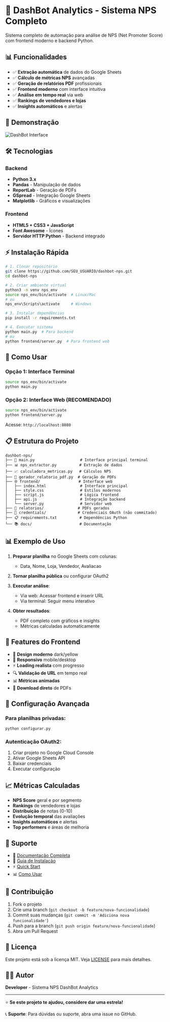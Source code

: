 # 🚀 DashBot Analytics - Sistema NPS Completo

Sistema completo de automação para análise de NPS (Net Promoter Score) com frontend moderno e backend Python.

## 📊 **Funcionalidades**

- ✅ **Extração automática** de dados do Google Sheets
- ✅ **Cálculo de métricas NPS** avançadas
- ✅ **Geração de relatórios PDF** profissionais
- ✅ **Frontend moderno** com interface intuitiva
- ✅ **Análise em tempo real** via web
- ✅ **Rankings de vendedores e lojas**
- ✅ **Insights automáticos** e alertas

## 🎯 **Demonstração**

![DashBot Interface](https://via.placeholder.com/800x400/0f0f0f/FBBF24?text=DashBot+Analytics+Interface)

## 🛠️ **Tecnologias**

### Backend
- **Python 3.x**
- **Pandas** - Manipulação de dados
- **ReportLab** - Geração de PDFs
- **GSpread** - Integração Google Sheets
- **Matplotlib** - Gráficos e visualizações

### Frontend
- **HTML5 + CSS3 + JavaScript**
- **Font Awesome** - Ícones
- **Servidor HTTP Python** - Backend integrado

## ⚡ **Instalação Rápida**

```bash
# 1. Clonar repositório
git clone https://github.com/SEU_USUARIO/dashbot-nps.git
cd dashbot-nps

# 2. Criar ambiente virtual
python3 -m venv nps_env
source nps_env/bin/activate  # Linux/Mac
# ou
nps_env\Scripts\activate     # Windows

# 3. Instalar dependências
pip install -r requirements.txt

# 4. Executar sistema
python main.py  # Para backend
# ou
python frontend/server.py  # Para frontend web
```

## 🚀 **Como Usar**

### **Opção 1: Interface Terminal**
```bash
source nps_env/bin/activate
python main.py
```

### **Opção 2: Interface Web (RECOMENDADO)**
```bash
source nps_env/bin/activate
python frontend/server.py
```
Acesse: `http://localhost:8080`

## 📋 **Estrutura do Projeto**

```
dashbot-nps/
├── 📄 main.py                    # Interface principal terminal
├── 📊 nps_extractor.py          # Extração de dados
├── 📈 calculadora_metricas.py   # Cálculos NPS
├── 📑 gerador_relatorio_pdf.py  # Geração de PDFs
├── 🌐 frontend/                 # Interface web
│   ├── index.html               # Interface principal
│   ├── style.css                # Estilos modernos
│   ├── script.js                # Lógica frontend
│   ├── api.js                   # Integração backend
│   └── server.py                # Servidor web
├── 📁 relatorios/               # PDFs gerados
├── 🔐 credentials/              # Credenciais OAuth (não commitado)
├── 📋 requirements.txt          # Dependências Python
└── 📚 docs/                     # Documentação
```

## 📊 **Exemplo de Uso**

1. **Preparar planilha** no Google Sheets com colunas:
   - Data, Nome, Loja, Vendedor, Avaliacao

2. **Tornar planilha pública** ou configurar OAuth2

3. **Executar análise**:
   - Via web: Acessar frontend e inserir URL
   - Via terminal: Seguir menu interativo

4. **Obter resultados**:
   - PDF completo com gráficos e insights
   - Métricas calculadas automaticamente

## 🎨 **Features do Frontend**

- 🎨 **Design moderno** dark/yellow
- 📱 **Responsivo** mobile/desktop
- ⚡ **Loading realista** com progresso
- 🔍 **Validação de URL** em tempo real
- 📊 **Métricas animadas** 
- 📄 **Download direto** de PDFs

## 🔧 **Configuração Avançada**

### **Para planilhas privadas:**
```bash
python configurar.py
```

### **Autenticação OAuth2:**
1. Criar projeto no Google Cloud Console
2. Ativar Google Sheets API
3. Baixar credenciais
4. Executar configuração

## 📈 **Métricas Calculadas**

- **NPS Score** geral e por segmento
- **Rankings** de vendedores e lojas
- **Distribuição** de notas (0-10)
- **Evolução temporal** das avaliações
- **Insights automáticos** e alertas
- **Top performers** e áreas de melhoria

## 🚨 **Suporte**

- 📖 [Documentação Completa](./docs/)
- 🚀 [Guia de Instalação](./COMO_ATIVAR_SERVIDOR.md)
- ⚡ [Quick Start](./FRONTEND_QUICKSTART.md)
- 📊 [Como Usar](./Como_usar.md)

## 🤝 **Contribuição**

1. Fork o projeto
2. Crie uma branch (`git checkout -b feature/nova-funcionalidade`)
3. Commit suas mudanças (`git commit -m 'Adiciona nova funcionalidade'`)
4. Push para a branch (`git push origin feature/nova-funcionalidade`)
5. Abra um Pull Request

## 📄 **Licença**

Este projeto está sob a licença MIT. Veja [LICENSE](LICENSE) para mais detalhes.

## 👨‍💻 **Autor**

**Developer** - Sistema NPS DashBot Analytics

---

⭐ **Se este projeto te ajudou, considere dar uma estrela!**

📞 **Suporte**: Para dúvidas ou suporte, abra uma issue no GitHub.